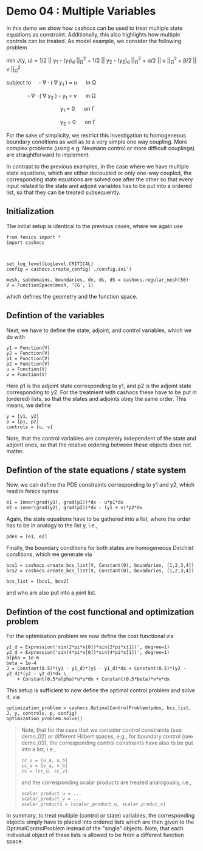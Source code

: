 Demo 04 : Multiple Variables
============================

In this demo we show how cashocs can be used to treat multiple
state equations as constraint. Additionally, this also highlights 
how multiple controls can be treated. As model example, we consider the 
following problem

min J(y, u) = 1/2 || y<sub>1</sub> - (y<sub>1</sub>)<sub>d</sub> ||<sub>&Omega;</sub><sup>2</sup> 
              + 1/2 || y<sub>2</sub> - (y<sub>2</sub>)<sub>d</sub> ||<sub>&Omega;</sub><sup>2</sup> 
              + &alpha;/2  || u ||<sub>&Omega;</sub><sup>2</sup>
              + &beta;/2  || v ||<sub>&Omega;</sub><sup>2</sup>

subject to &nbsp;&nbsp;&nbsp;  - &nabla; &middot; ( &nabla; y<sub>1</sub>  ) = u &nbsp;&nbsp;&nbsp;&nbsp; in &Omega;

&nbsp;&nbsp;&nbsp;&nbsp;&nbsp;
&nbsp;&nbsp;&nbsp;&nbsp;&nbsp;&nbsp;&nbsp;&nbsp;- &nabla; &middot; ( &nabla; y<sub>2</sub>  ) - y<sub>1</sub> = v &nbsp;&nbsp;&nbsp;&nbsp; in &Omega;

 
&nbsp;&nbsp;&nbsp;&nbsp;&nbsp;&nbsp;&nbsp;&nbsp;&nbsp;&nbsp;&nbsp;&nbsp;&nbsp;&nbsp;&nbsp;
&nbsp;&nbsp;&nbsp;&nbsp;&nbsp;&nbsp;&nbsp;&nbsp;&nbsp;&nbsp;&nbsp;&nbsp;&nbsp;&nbsp;&nbsp;&nbsp;&nbsp;&nbsp;&nbsp; y<sub>1</sub> = 0 &nbsp;&nbsp;&nbsp;&nbsp; on &Gamma;
 
&nbsp;&nbsp;&nbsp;&nbsp;&nbsp;&nbsp;&nbsp;&nbsp;&nbsp;&nbsp;&nbsp;&nbsp;&nbsp;&nbsp;&nbsp;
&nbsp;&nbsp;&nbsp;&nbsp;&nbsp;&nbsp;&nbsp;&nbsp;&nbsp;&nbsp;&nbsp;&nbsp;&nbsp;&nbsp;&nbsp;&nbsp;&nbsp;&nbsp;&nbsp; y<sub>2</sub> = 0 &nbsp;&nbsp;&nbsp;&nbsp; on &Gamma;

For the sake of simplicity, we restrict this investigation to
homogeneous boundary conditions as well as to a very simple one way
coupling. More complex problems (using e.g. Neumann control or more
difficult couplings) are straightforward to implement.

In contrast to the previous examples, in the case where we have multiple state equations, which are
either decoupled or only one-way coupled, the corresponding state equations are solved one after the other
so that every input related to the state and adjoint variables has to be put into a ordered list, so
that they can be treated subsequently.

Initialization
--------------

The initial setup is identical to the previous cases, where we again use

    from fenics import *
    import cashocs
    
    
    
    set_log_level(LogLevel.CRITICAL)
    config = cashocs.create_config('./config.ini')
    
    mesh, subdomains, boundaries, dx, ds, dS = cashocs.regular_mesh(50)
    V = FunctionSpace(mesh, 'CG', 1)

which defines the geometry and the function space.

Defintion of the variables
--------------------------

Next, we have to define the state, adjoint, and control variables, which 
we do with

    y1 = Function(V)
    y2 = Function(V)
    p1 = Function(V)
    p2 = Function(V)
    u = Function(V)
    v = Function(V)

Here p1 is the adjoint state corresponding to y1, and p2 is the adjoint 
state corresponding to y2. For the treatment with cashocs these have to 
be put in (ordered) lists, so that the states and adjoints obey the
same order. This means, we define

    y = [y1, y2]
    p = [p1, p2]
    controls = [u, v]

Note, that the control variables are completely independent of the state
and adjoint ones, so that the relative ordering between these objects does 
not matter. 

Defintion of the state equations / state system
-----------------------------------------------

Now, we can define the PDE constraints corresponding to y1 and y2, which
read in fenics syntax

    e1 = inner(grad(y1), grad(p1))*dx - u*p1*dx
    e2 = inner(grad(y2), grad(p2))*dx - (y1 + v)*p2*dx

Again, the state equations have to be gathered into a list, where the order
has to be in analogy to the list y, i.e.,

    pdes = [e1, e2]

Finally, the boundary conditions for both states are homogeneous 
Dirichlet conditions, which we generate via

    bcs1 = cashocs.create_bcs_list(V, Constant(0), boundaries, [1,2,3,4])
    bcs2 = cashocs.create_bcs_list(V, Constant(0), boundaries, [1,2,3,4])
    
    bcs_list = [bcs1, bcs2]
    
and who are also put into a joint list.

Defintion of the cost functional and optimization problem
---------------------------------------------------------

For the optimization problem we now define the cost functional via

    y1_d = Expression('sin(2*pi*x[0])*sin(2*pi*x[1])', degree=1)
    y2_d = Expression('sin(4*pi*x[0])*sin(4*pi*x[1])', degree=1)
    alpha = 1e-6
    beta = 1e-4
    J = Constant(0.5)*(y1 - y1_d)*(y1 - y1_d)*dx + Constant(0.5)*(y2 - y2_d)*(y2 - y2_d)*dx \
        + Constant(0.5*alpha)*u*u*dx + Constant(0.5*beta)*v*v*dx
        
This setup is sufficient to now define the optimal control problem and solve
it, via

    optimization_problem = cashocs.OptimalControlProblem(pdes, bcs_list, J, y, controls, p, config)
    optimization_problem.solve()
    
> Note, that for the case that we consider control constraints (see demo_02)
> or different Hilbert spaces, e.g., for boundary control (see demo_03),
> the corresponding control constraints have also to be put into a list, i.e.,
>
>     cc_u = [u_a, u_b]
>     cc_v = [v_a, v_b]
>     cc = [cc_u, cc_v]
>
> and the corresponding scalar products are treated analogously, i.e.,
>
>     scalar_product_u = ...
>     scalar_product_v = ...
>     scalar_products = [scalar_product_u, scalar_produt_v]
>

In summary, to treat multiple (control or state) variables, the 
corresponding objects simply have to placed into ordered lists which
are then given to the OptimalControlProblem instead of the "single" objects.
Note, that each individual object of these lists is allowed to be from a
different function space.
